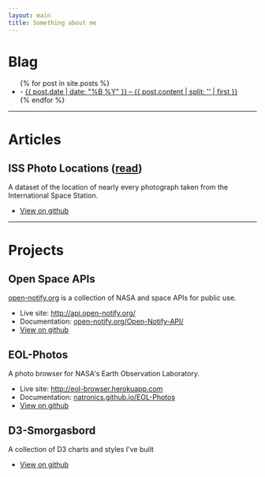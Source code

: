 ```yaml
---
layout: main
title: Something about me
---
```


# Blag

<ul class="posts">
  {% for post in site.posts %}
    <li>
      - <a href="{{ post.url }}">{{ post.date | date: "%B %Y" }} &ndash; {{ post.content | split: '</h1>' | first }}</h1></a>
    </li>
  {% endfor %}
</ul>

---

# Articles

## ISS Photo Locations ([read](/ISS-photo-locations/))

A dataset of the location of nearly every photograph taken from the International Space Station.

 - [View on github](https://github.com/natronics/ISS-photo-locations)

---

# Projects

## Open Space APIs

[open-notify.org](http://open-notify.org/) is a collection of NASA and space APIs for public use.

 - Live site: <http://api.open-notify.org/>
 - Documentation: [open-notify.org/Open-Notify-API/](http://open-notify.org/Open-Notify-API/)
 - [View on github](https://github.com/open-notify/Open-Notify-API)


## EOL-Photos

A photo browser for NASA's Earth Observation Laboratory.

 - Live site: <http://eol-browser.herokuapp.com>
 - Documentation: [natronics.github.io/EOL-Photos](/EOL-Photos/)
 - [View on github](https://github.com/natronics/EOL-Photos)


## D3-Smorgasbord

A collection of D3 charts and styles I've built

 - [View on github](https://github.com/natronics/D3-Smorgasbord)


